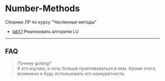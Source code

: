 # Number-Methods
Сборник ЛР по курсу "Численные методы"

* [lab1.1](#) Реализовать алгоритм LU


---
## FAQ
> *Почему golang?* \
> Я его изучаю, и хочу больше практивоваться в нем.
> Кроме этого, возможно я буду использовать его конкуретность.
